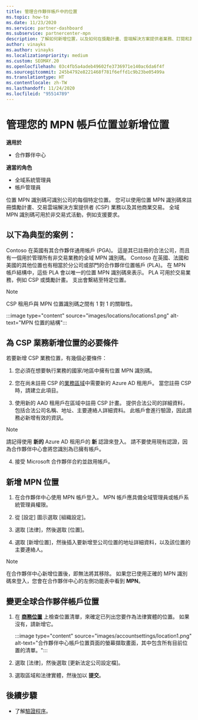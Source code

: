 ```yaml
---
title: 管理合作夥伴帳戶中的位置
ms.topic: how-to
ms.date: 11/23/2020
ms.service: partner-dashboard
ms.subservice: partnercenter-mpn
description: 了解如何新增位置，以及如何在獎勵計畫、雲端解決方案提供者業務、訂閱和其他交易中使用 MPN 識別碼。
author: vinayks
ms.author: vinayks
ms.localizationpriority: medium
ms.custom: SEOMAY.20
ms.openlocfilehash: 03c4fb5a4adeb49602fe3736971e140ac6da6f4f
ms.sourcegitcommit: 245b4792e8221468f781f6effd1c9b23be05499a
ms.translationtype: HT
ms.contentlocale: zh-TW
ms.lasthandoff: 11/24/2020
ms.locfileid: "95514789"
---
```

# <a name="manage-your-mpn-account-locations-and-add-a-new-location"></a>管理您的 MPN 帳戶位置並新增位置

**適用於**

- 合作夥伴中心

**適當的角色**

- 全域系統管理員
- 帳戶管理員

位置 MPN 識別碼可識別公司的每個特定位置。 您可以使用位置 MPN 識別碼來註冊獎勵計畫、交易雲端解決方案提供者 (CSP) 業務以及其他商業交易。 全域 MPN 識別碼可用於非交易式活動，例如支援要求。

## <a name="the-following-is-a-typical-scenario"></a>以下為典型的案例：

Contoso 在英國有其合作夥伴通用帳戶 (PGA)。 這是其已註冊的合法公司，而且有一個用於管理所有非交易業務的全域 MPN 識別碼。 Contoso 在英國、法國和美國的其他位置也有相當於分公司或部門的合作夥伴位置帳戶 (PLA)。 在 MPN 帳戶結構中，這些 PLA 會以唯一的位置 MPN 識別碼來表示。 PLA 可用於交易業務，例如 CSP 或獎勵計畫。 支出會繫結至特定位置。 

>[!NOTE]
>CSP 租用戶與 MPN 位置識別碼之間有 1 對 1 的關聯性。

:::image type="content" source="images/locations/locations1.png" alt-text="MPN 位置的結構":::

## <a name="prerequisites-in-order-to-add-a-new-location-for-a-csp-business"></a>為 CSP 業務新增位置的必要條件

若要新增 CSP 業務位置，有幾個必要條件：

1. 您必須在想要執行業務的國家/地區中擁有位置 MPN 識別碼。

1. 您在尚未註冊 CSP 的[業務區域](regional-authorization-overview.md)中需要新的 Azure AD 租用戶。 當您註冊 CSP 時，請建立此項目。
 
3. 使用新的 AAD 租用戶在區域中註冊 CSP 計畫。
提供合法公司的詳細資料，包括合法公司名稱、地址、主要連絡人詳細資料。 此帳戶會進行驗證，因此請務必新增有效的資訊。

>[!NOTE] 
 >請記得使用 **新的** Azure AD 租用戶的 **新** 認證來登入。 請不要使用現有認證，因為合作夥伴中心會將您識別為已擁有帳戶。

4. 接受 Microsoft 合作夥伴合約並啟用帳戶。

## <a name="add-an-mpn-location"></a>新增 MPN 位置

1. 在合作夥伴中心使用 MPN 帳戶登入。 MPN 帳戶應具備全域管理員或帳戶系統管理員權限。 

1. 從 [設定] 圖示選取 [組織設定]。

2. 選取 [法律]，然後選取 [位置]。

3. 選取 [新增位置]，然後插入要新增至公司位置的地址詳細資料，以及該位置的主要連絡人。

> [!NOTE]
> 在合作夥伴中心新增位置後，即無法將其移除。 如果您已使用正確的 MPN 識別碼來登入，您會在合作夥伴中心的左側功能表中看到 **MPN**。

## <a name="change-global-partner-account-location"></a>變更全球合作夥伴帳戶位置

1. 在 **[商務位置](https://partner.microsoft.com/dashboard/account/v3/organization/legalinfo#mpn)** 上檢查位置清單，來確定已列出您要作為法律實體的位置。 如果沒有，請新增它。

   :::image type="content" source="images/accountsettings/location1.png" alt-text="合作夥伴中心帳戶位置頁面的螢幕擷取畫面，其中包含所有目前位置的清單。":::

2. 選取 [法律]，然後選取 [更新法定公司設定檔]。
  
3. 選取區域和法律實體，然後加以 **提交**。

  
## <a name="next-steps"></a>後續步驟

- 了解[驗證程序](verification-responses.md)。

